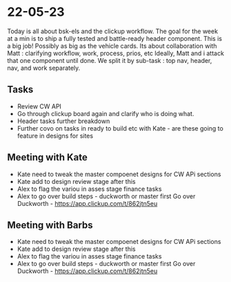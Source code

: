 # 22-05-23

Today is all about bsk-els and the clickup workflow. The goal for the week at a min is to ship a fully tested and battle-ready header component. This is a big job! Possibly as big as the vehicle cards.
Its about collaboration with Matt : clarifying workflow, work, process, prios, etc
Ideally, Matt and i attack that one component until done. We split it by sub-task : top nav, header, nav, and work separately.

## Tasks
- Review CW API
- Go through clickup board again and clarify who is doing what.
- Header tasks further breakdown
- Further covo on tasks in ready to build etc with Kate - are these going to feature in designs for sites

## Meeting with Kate
- Kate need to tweak the master compoenet designs for CW APi sections
- Kate add to design review stage after this
- Alex to flag the variou in asses stage finance tasks
- Alex to go over build steps - duckworth or master first
Go over Duckworth - https://app.clickup.com/t/862jtn5eu

## Meeting with Barbs
- Kate need to tweak the master compoenet designs for CW APi sections
- Kate add to design review stage after this
- Alex to flag the variou in asses stage finance tasks
- Alex to go over build steps - duckworth or master first
Go over Duckworth - https://app.clickup.com/t/862jtn5eu
